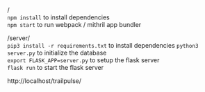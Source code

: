 
/  
`npm install` to install dependencies  
`npm start` to run webpack / mithril app bundler  
  
  
/server/  
`pip3 install -r requirements.txt` to install dependencies
`python3 server.py` to initialize the database  
`export FLASK_APP=server.py` to setup the flask server  
`flask run` to start the flask server  


http://localhost/trailpulse/